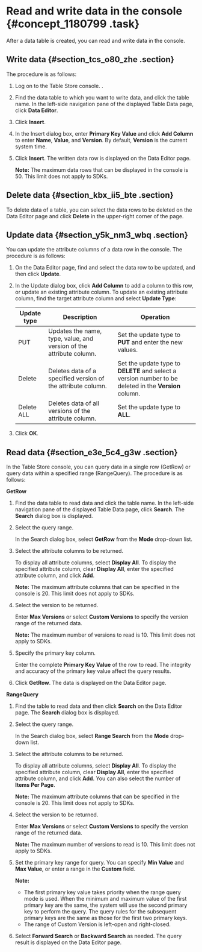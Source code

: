 # Read and write data in the console {#concept_1180799 .task}

After a data table is created, you can read and write data in the console.

## Write data {#section_tcs_o80_zhe .section}

The procedure is as follows:

1.  Log on to the Table Store console. .
2.  Find the data table to which you want to write data, and click the table name. In the left-side navigation pane of the displayed Table Data page, click **Data Editor**.
3.  Click **Insert**.
4.  In the Insert dialog box, enter **Primary Key Value** and click **Add Column** to enter **Name**, **Value**, and **Version**. By default, **Version** is the current system time.
5.  Click **Insert**. The written data row is displayed on the Data Editor page.

    **Note:** The maximum data rows that can be displayed in the console is 50. This limit does not apply to SDKs.


## Delete data {#section_kbx_ii5_bte .section}

To delete data of a table, you can select the data rows to be deleted on the Data Editor page and click **Delete** in the upper-right corner of the page.

## Update data {#section_y5k_nm3_wbq .section}

You can update the attribute columns of a data row in the console. The procedure is as follows:

1.  On the Data Editor page, find and select the data row to be updated, and then click **Update**.
2.  In the Update dialog box, click **Add Column** to add a column to this row, or update an existing attribute column. To update an existing attribute column, find the target attribute column and select **Update Type**:

    |Update type|Description|Operation|
    |-----------|-----------|---------|
    |PUT|Updates the name, type, value, and version of the attribute column.|Set the update type to **PUT** and enter the new values.|
    |Delete|Deletes data of a specified version of the attribute column.|Set the update type to **DELETE** and select a version number to be deleted in the **Version** column.|
    |Delete ALL|Deletes data of all versions of the attribute column.|Set the update type to **ALL**.|

3.  Click **OK**.

## Read data {#section_e3e_5c4_g3w .section}

In the Table Store console, you can query data in a single row \(GetRow\) or query data within a specified range \(RangeQuery\). The procedure is as follows:

 **GetRow** 

1.  Find the data table to read data and click the table name. In the left-side navigation pane of the displayed Table Data page, click **Search**. The **Search** dialog box is displayed.
2.  Select the query range.

    In the Search dialog box, select **GetRow** from the **Mode** drop-down list.

3.  Select the attribute columns to be returned.

    To display all attribute columns, select **Display All**. To display the specified attribute column, clear **Display All**, enter the specified attribute column, and click **Add**.

    **Note:** The maximum attribute columns that can be specified in the console is 20. This limit does not apply to SDKs.

4.  Select the version to be returned.

    Enter **Max Versions** or select **Custom Versions** to specify the version range of the returned data.

    **Note:** The maximum number of versions to read is 10. This limit does not apply to SDKs.

5.  Specify the primary key column.

    Enter the complete **Primary Key Value** of the row to read. The integrity and accuracy of the primary key value affect the query results.

6.  Click **GetRow**. The data is displayed on the Data Editor page.

 **RangeQuery** 

1.  Find the table to read data and then click **Search** on the Data Editor page. The **Search** dialog box is displayed.
2.  Select the query range.

    In the Search dialog box, select **Range Search** from the **Mode** drop-down list.

3.  Select the attribute columns to be returned.

    To display all attribute columns, select **Display All**. To display the specified attribute column, clear **Display All**, enter the specified attribute column, and click **Add**. You can also select the number of **Items Per Page**.

    **Note:** The maximum attribute columns that can be specified in the console is 20. This limit does not apply to SDKs.

4.  Select the version to be returned.

    Enter **Max Versions** or select **Custom Versions** to specify the version range of the returned data.

    **Note:** The maximum number of versions to read is 10. This limit does not apply to SDKs.

5.  Set the primary key range for query. You can specify **Min Value** and **Max Value**, or enter a range in the **Custom** field.

    **Note:** 

    -   The first primary key value takes priority when the range query mode is used. When the minimum and maximum value of the first primary key are the same, the system will use the second primary key to perform the query. The query rules for the subsequent primary keys are the same as those for the first two primary keys.
    -   The range of Custom Version is left-open and right-closed.
6.  Select **Forward Search** or **Backward Search** as needed. The query result is displayed on the Data Editor page.

